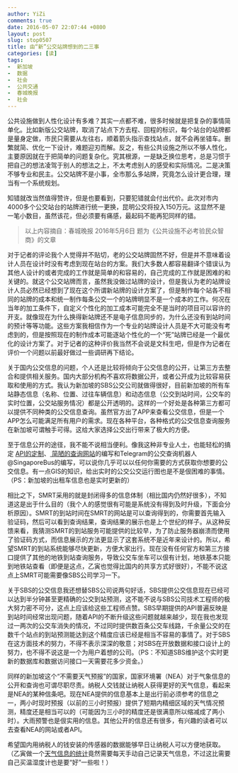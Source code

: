 ```yaml
---
author: YiZi
comments: true
date: 2016-05-07 22:07:44 +0800
layout: post
slug: stop0507
title: 由“新”公交站牌想到的二三事
categories: [读]
tags:
-  新加坡
-  数据
-  社会
-  公共交通
-  春城晚报
-  社会
---
```

公共设施做到人性化设计有多难？其实一点都不难，很多时候就是把复杂的事情简单化。比如新版公交站牌，取消了站点下方去程、回程的标识，每个站台的站牌都是量身定做，市民只需要从左往右，顺着箭头指示查找站点，就不会再坐错车。删繁就简、优化一下设计，难题迎刃而解。反之，有些公共设施之所以不够人性化，主要原因就在于把简单的问题复杂化。究其根源，一是缺乏换位思考，总是习惯于把自己的想法凌驾于别人的想法之上，不太考虑别人的感受和实际情况。二是决策不够专业和民主。公交站牌不是小事，全市那么多站牌，究竟怎么设计更合理，理当有一个系统规划。

知错就改当然值得赞许，但是也要看到，只要犯错就会付出代价。此次对市内4000多个公交站台的站牌进行统一更换，昆明公交将投入150万元。这显然不是一笔小数目，虽然该花，但必须要有痛感，最起码不能再犯同样的错。

<div class="quote"> <blockquote>
        以上内容摘自：春城晚报 2016年5月6日 题为《公共设施不必考验民众智商》的文章
    </blockquote>
</div>
<div class="readreview">
<p>对于记者的评论我个人觉得并不贴切，老的公交站牌固然不好，但是并不意味着设计人员在设计时没有考虑到现在站台的方案。我们大多数人都容易翻译个错误认为其他人设计的或者完成的工作就是简单的和容易的，自己完成的工作就是困难的和关键的。就这个公交站牌而言，虽然我没做过站牌的设计，但是我认为老的站牌设计人员必然已经想到了现在这个所谓新站牌的设计方案了，但是制作每个站各不相同的站牌的成本和统一制作每条公交一个的站牌明显不是一个成本的工作。何况在当年的加工条件下，自定义个性化的加工成本可能完全不是当时的项目可以容许的开支。就像现在为什么换得新站牌还不是电子信息同步的，为什么还没有到站时间的预计等等功能。这些方案我相信作为一个专业的站牌设计人员是不大可能没有考虑到的，但是按照现在的制作成本可能逐站个性化的一个“死”站牌已经是一个最优化的设计方案了。对于记者的这种评价我当然不会说是文科生吧，但是作为记者在评价一个问题以前最好做过一些调研再下结论。
</p><p>
关于国内公交信息的问题，个人还是比较将倾向于公交信息的公开，让第三方去整合和提供相关服务。国内大部分机构不喜欢将数据公开，或者公开成为比较容易获取和使用的方式。我认为新加坡的SBS公交公司就做得很好，目前新加坡的所有车站静态信息（名称、位置、过往车辆信息）和动态信息（公交到站时间，公交车的实时位置，公交站服务情况）都是公开透明的。这样的一个好处是各种第三方都可以提供不同种类的公交信息查询。虽然官方出了APP来查看公交信息，但是一个APP怎么可能满足所有用户的需求。现在各种平台，各种格式的公交信息查询服务在新加坡可谓触手可得。这给大家选择公交出行带来了极大的方便。
</p><p>
至于信息公开的途径，我不能不说相当便利。像我这种非专业人士，也能轻松的搞定 <a href="{% post_url 2016-04-07-ltaapi %}"> API的定制</a>、<a href="{% post_url 2016-04-02-busstatus %}"> 简陋的查询网站</a>的编写和Telegram的公交查询机器人@SingaporeBus的编写，可以说你几乎可以以任何你需要的方式获取你想要的公交信息。有一点GIS的知识，给出实时的公交公交运行图也是不是佷困难的事情。（PS：新加坡的出租车信息也是实时更新的）
</p><p>
相比之下，SMRT采用的就是封闭得多的信息体制（相比国内仍然好很多），不知道这是出于什么目的（我个人的感觉很有可能是系统没有得到及时升级，下面会分析原因）。SMRT的到站时间在SMRT的网站是可以查询得到的，你需要首先输入验证码，然后可以看到查询结果，查询结果的展示也是上个世纪的样子。从这种反馈来看，我猜测SMRT的到站服务可能提供的比较早，为了防止服务器崩溃而使用了验证码方式，而信息展示的方法更显示了这套系统不是近年来设计的。所以，希望SMRT的到站系统能够尽快更新，方便大家出行。现在没有任何官方和第三方接口提供了其他的地铁到站查询服务，导致公交车坐车可以佷有计划，地铁基本只能到地铁站查看（即便是这点，乙寅也觉得比国内的共享方式好很好），不能不说这点上SMRT可能需要像SBS公司学习一下。
</p><p>
关于SBS的公交信息我还想替SBS公司说两句好话，SBS提供公交信息现在已经可以达到半分钟甚至更精确的公交到站预测，这不能不说与SBS公司技术工程师的极大努力密不可分，这点上应该给这些工程师点赞。SBS早期提供的API普遍反映是到站时间经常出现问题，随着API的不断升级这些问题就越来越少，现在我也发现过一两次的公交车消失的情况，不过同时提供数百条公交车线路，千余量公交的在数千个站点的到站预测能达到这个精度应该已经是相当不容易的事情了。对于SBS在这方面技术的努力，不得不表示深深的敬意；对SBS在开放数据和接口设计上的努力，也不得不说这是一个为用户着想的公司。（PS：不知道SBS维护这个实时更新的数据库和数据访问接口一天需要花多少资金。）
</p><p>
同样的新加坡这个“不需要天气预报”的国家，国家环境署（NEA）对于气象信息的公开和查询也可谓尽职尽责。纳税人交钱就让纳税人获得更好的天气信息，看起来是NEA的某种信条吧。现在NEA提供的信息基本上是出行前必须参考的信息之一，两小时现时预报（以前的三小时预报）提供了短期内精细区域的天气情况预测，精度还是相当可以的（可能因为三小时的精度还是很满意所以缩减成了两小时）。大雨预警也是佷实用的信息。其他公开的信息还有很多，有兴趣的读者可以去查看NEA的网站或者API。
</p><p>
希望国内用纳税人的钱安装的传感器的数据能够早日让纳税人可以方便地获取。（乙寅做一个<a href="{% post_url 2016-05-01-AprTQ %}">天气信息的统计</a>竟然需要每天手动自己记录天气信息，不过这比需要自己买温湿度计也是要“好”一些啦！）
</p>
</div>
